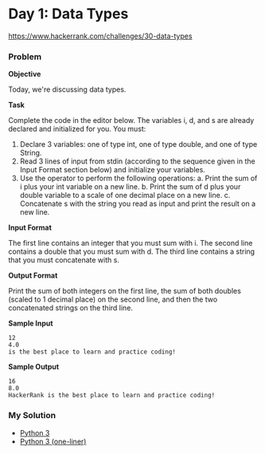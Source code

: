 # Day 1: Data Types

https://www.hackerrank.com/challenges/30-data-types

### Problem

**Objective**

Today, we're discussing data types.

**Task**

Complete the code in the editor below. The variables i, d, and s are already declared and initialized for you. You must:

1. Declare 3 variables: one of type int, one of type double, and one of type String.
2. Read 3 lines of input from stdin (according to the sequence given in the Input Format section below) and initialize your  variables.
3. Use the  operator to perform the following operations:
    a. Print the sum of i plus your int variable on a new line.
    b. Print the sum of d plus your double variable to a scale of one decimal place on a new line.
    c. Concatenate s with the string you read as input and print the result on a new line.

**Input Format**

The first line contains an integer that you must sum with i.
The second line contains a double that you must sum with d.
The third line contains a string that you must concatenate with s.

**Output Format**

Print the sum of both integers on the first line, the sum of both doubles (scaled to 1 decimal place) on the second line, and then the two concatenated strings on the third line.

**Sample Input**

```
12
4.0
is the best place to learn and practice coding!
```

**Sample Output**

```
16
8.0
HackerRank is the best place to learn and practice coding!
```

### My Solution

- [Python 3](python3.py)
- [Python 3 (one-liner)](python3-oneliner.py)